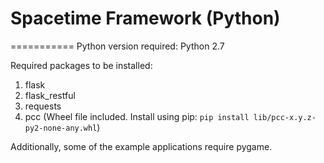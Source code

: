 # Spacetime Framework (Python)
===========
Python version required: Python 2.7

Required packages to be installed:

1. flask
2. flask_restful
3. requests
4. pcc (Wheel file included. Install using pip: ``pip install lib/pcc-x.y.z-py2-none-any.whl``)

Additionally, some of the example applications require pygame.
